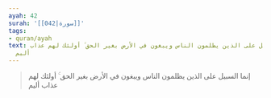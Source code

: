 ```yaml
---
ayah: 42
surah: '[[042|سورة]]'
tags:
- quran/ayah
text: إنما السبيل على الذين يظلمون الناس ويبغون في الأرض بغير الحق ۚ أولئك لهم عذاب
  أليم
---
```

> إنما السبيل على الذين يظلمون الناس ويبغون في الأرض بغير الحق ۚ أولئك لهم عذاب أليم
